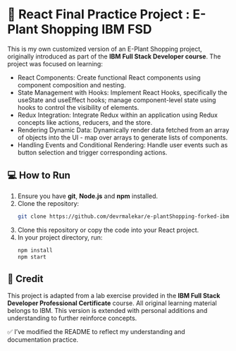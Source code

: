 # 🛒 React Final Practice Project : E-Plant Shopping IBM FSD

This is my own customized version of an E-Plant Shopping  project, originally introduced as part of the **IBM Full Stack Developer course**. The project was focused on learning:
- React Components: Create functional React components using component composition and nesting.
- State Management with Hooks: Implement React Hooks, specifically the useState and useEffect hooks; manage component-level state using hooks to control the visibility of elements.
- Redux Integration: Integrate Redux within an application using Redux concepts like actions, reducers, and the store.
- Rendering Dynamic Data: Dynamically render data fetched from an array of objects into the UI - map over arrays to generate lists of components.
- Handling Events and Conditional Rendering: Handle user events such as button selection and trigger corresponding actions.


## 💻 How to Run

1. Ensure you have **git**, **Node.js** and **npm** installed.  
2. Clone the repository:  
   ```bash
   git clone https://github.com/devrmalekar/e-plantShopping-forked-ibm-fsd.git
3. Clone this repository or copy the code into your React project.  
4. In your project directory, run:  
   ```bash
   npm install
   npm start


## 🙏 Credit

This project is adapted from a lab exercise provided in the **IBM Full Stack Developer Professional Certificate** course. All original learning material belongs to IBM. This version is extended with personal additions and understanding to further reinforce concepts.


✅ I’ve modified the README to reflect my understanding and documentation practice.